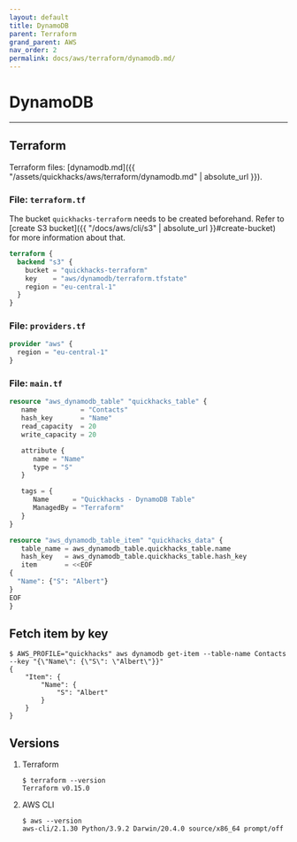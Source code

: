 ```yaml
---
layout: default
title: DynamoDB
parent: Terraform
grand_parent: AWS
nav_order: 2
permalink: docs/aws/terraform/dynamodb.md/
---
```


# DynamoDB

---

## Terraform

Terraform files: [dynamodb.md]({{ "/assets/quickhacks/aws/terraform/dynamodb.md" | absolute_url }}).

### File: `terraform.tf`

The bucket `quickhacks-terraform` needs to be created beforehand. Refer to
[create S3 bucket]({{ "/docs/aws/cli/s3" | absolute_url }}#create-bucket) for more information about that.

```terraform
terraform {
  backend "s3" {
    bucket = "quickhacks-terraform"
    key    = "aws/dynamodb/terraform.tfstate"
    region = "eu-central-1"
  }
}
```

### File: `providers.tf`

```terraform
provider "aws" {
  region = "eu-central-1"
}
```

### File: `main.tf`

```terraform
resource "aws_dynamodb_table" "quickhacks_table" {
   name           = "Contacts"
   hash_key       = "Name"
   read_capacity  = 20
   write_capacity = 20

   attribute {
      name = "Name"
      type = "S"
   }

   tags = {
      Name      = "Quickhacks - DynamoDB Table"
      ManagedBy = "Terraform"
   }
}

resource "aws_dynamodb_table_item" "quickhacks_data" {
   table_name = aws_dynamodb_table.quickhacks_table.name
   hash_key   = aws_dynamodb_table.quickhacks_table.hash_key
   item       = <<EOF
{
  "Name": {"S": "Albert"}
}
EOF
}
```

## Fetch item by key

```console
$ AWS_PROFILE="quickhacks" aws dynamodb get-item --table-name Contacts --key "{\"Name\": {\"S\": \"Albert\"}}"
{
    "Item": {
        "Name": {
            "S": "Albert"
        }
    }
}
```

## Versions

1. Terraform

    ```console
    $ terraform --version
    Terraform v0.15.0
    ```

1. AWS CLI

   ```console
   $ aws --version
   aws-cli/2.1.30 Python/3.9.2 Darwin/20.4.0 source/x86_64 prompt/off
   ```
